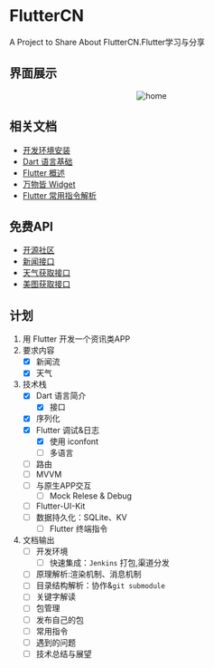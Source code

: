 # FlutterCN
A Project to Share About FlutterCN.Flutter学习与分享

## 界面展示
<div align="center">

![home](http://img.1991th.com/tuchongeter/tech/fluttercn_home.png!480jpg)

</div>

## 相关文档
- [开发环境安装](./doc/install.md)
- [Dart 语言基础](./doc/dart.md)
- [Flutter 概述](./doc/flutter.md)
- [万物皆 Widget](./doc/widget.md)
- [Flutter 常用指令解析](./doc/command.md)


## 免费API
- [开源社区](https://www.apiopen.top/api.html#top)
- [新闻接口](https://www.apiopen.top/journalismApi)
- [天气获取接口](https://www.apiopen.top/weatherApi?city=成都)
- [美图获取接口](https://www.apiopen.top/meituApi?page=1)

## 计划
1. 用 Flutter 开发一个资讯类APP
2. 要求内容
    - [x] 新闻流
    - [x] 天气
3. 技术栈
    - [x] Dart 语言简介
		- [x] 接口
    - [x] 序列化
    - [x] Flutter 调试&日志
		- [x] 使用 iconfont		
		- [ ] 多语言		
    - [ ] 路由		
    - [ ] MVVM		
    - [ ] 与原生APP交互					
		- [ ] Mock Relese & Debug
    - [ ] Flutter-UI-Kit					
    - [ ] 数据持久化：SQLite、KV
		- [ ] Flutter 终端指令
4. 文档输出
    - [ ] 开发环境
	  - [ ] 快速集成：`Jenkins` 打包,渠道分发
    - [ ] 原理解析:渲染机制、消息机制
    - [ ] 目录结构解析：协作&`git submodule`        
    - [ ] 关键字解读
    - [ ] 包管理
    - [ ] 发布自己的包
    - [ ] 常用指令
    - [ ] 遇到的问题
    - [ ] 技术总结与展望
